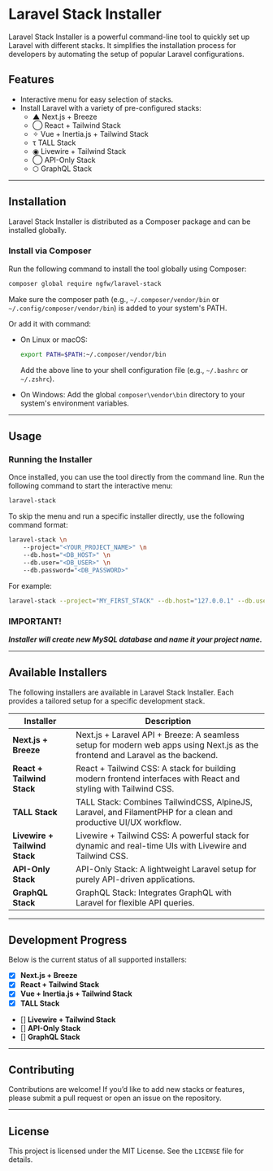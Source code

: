 
# Laravel Stack Installer

Laravel Stack Installer is a powerful command-line tool to quickly set up Laravel with different stacks. It simplifies the installation process for developers by automating the setup of popular Laravel configurations.

## Features

- Interactive menu for easy selection of stacks.
- Install Laravel with a variety of pre-configured stacks:
  - ▲   Next.js + Breeze
  - ◯   React + Tailwind Stack
  - ✧   Vue + Inertia.js + Tailwind Stack
  - τ   TALL Stack
  - ◉   Livewire + Tailwind Stack
  - ◯   API-Only Stack
  - ⬡   GraphQL Stack

---

## Installation

Laravel Stack Installer is distributed as a Composer package and can be installed globally.

### Install via Composer
Run the following command to install the tool globally using Composer:
```bash
composer global require ngfw/laravel-stack
```

Make sure the composer path (e.g., `~/.composer/vendor/bin` or `~/.config/composer/vendor/bin`) is added to your system's PATH. 

Or add it with command:

- On Linux or macOS:
  ```bash
  export PATH=$PATH:~/.composer/vendor/bin
  ```
  Add the above line to your shell configuration file (e.g., `~/.bashrc` or `~/.zshrc`).

- On Windows:
  Add the global `composer\vendor\bin` directory to your system's environment variables.

---

## Usage

### Running the Installer
Once installed, you can use the tool directly from the command line. Run the following command to start the interactive menu:
```bash
laravel-stack
```

To skip the menu and run a specific installer directly, use the following command format:
```bash
laravel-stack \n
    --project="<YOUR_PROJECT_NAME>" \n
    --db.host="<DB_HOST>" \n
    --db.user="<DB_USER>" \n
    --db.password="<DB_PASSWORD>"
```
For example:
```bash
laravel-stack --project="MY_FIRST_STACK" --db.host="127.0.0.1" --db.user="root" --db.password="<YOUR_PASSWORD>"
```


### **IMPORTANT!**
**_Installer will create new MySQL database and name it your project name._**

---

## Available Installers
The following installers are available in Laravel Stack Installer. Each provides a tailored setup for a specific development stack.

| Installer                      | Description                                                                 |
|--------------------------------|-----------------------------------------------------------------------------|
| **Next.js + Breeze**           | Next.js + Laravel API + Breeze: A seamless setup for modern web apps using Next.js as the frontend and Laravel as the backend. |
| **React + Tailwind Stack**     | React + Tailwind CSS: A stack for building modern frontend interfaces with React and styling with Tailwind CSS. |
| **TALL Stack**  | TALL Stack: Combines TailwindCSS, AlpineJS, Laravel, and FilamentPHP for a clean and productive UI/UX workflow. |
| **Livewire + Tailwind Stack**  | Livewire + Tailwind CSS: A powerful stack for dynamic and real-time UIs with Livewire and Tailwind CSS. |
| **API-Only Stack**             | API-Only Stack: A lightweight Laravel setup for purely API-driven applications.|
| **GraphQL Stack**              | GraphQL Stack: Integrates GraphQL with Laravel for flexible API queries.|

---

## Development Progress
Below is the current status of all supported installers:

- [x] **Next.js + Breeze**
- [x] **React + Tailwind Stack**
- [x] **Vue + Inertia.js + Tailwind Stack**
- [x] **TALL Stack**
- [] **Livewire + Tailwind Stack**
- [] **API-Only Stack**
- [] **GraphQL Stack**

---

## Contributing
Contributions are welcome! If you’d like to add new stacks or features, please submit a pull request or open an issue on the repository.

---

## License
This project is licensed under the MIT License. See the `LICENSE` file for details.


